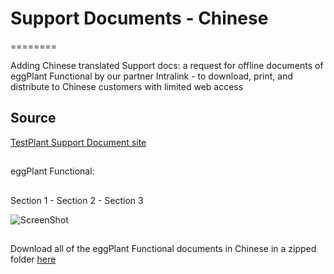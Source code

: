 # Support Documents - Chinese
========

Adding Chinese translated Support docs: a request for offline documents of eggPlant Functional by our partner Intralink - to download, print, and distribute to Chinese customers with limited web access

## Source

  [TestPlant Support Document site](http://docs.testplant.com/?q=zh-hans/content/eggplant-functional%E5%85%A5%E9%97%A8%E6%8C%87%E5%8D%97)

##
 
 eggPlant Functional:

 ## 

 Section 1 - Section 2 - Section 3

 ![ScreenShot](http://eggtest.me/tp/images/Chinese-docs-screenie.png)

 ##

   Download all of the eggPlant Functional documents in Chinese in a zipped folder [here](https://github.com/TestPlant/support-documents-chinese/archive/master.zip)

